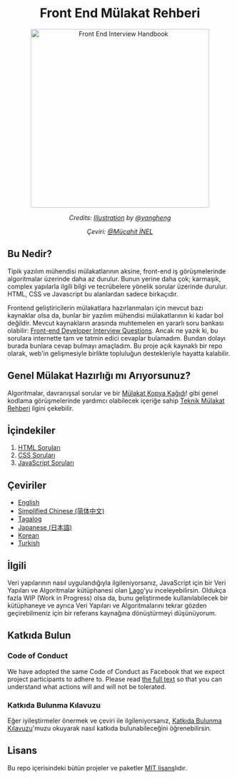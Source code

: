 <h1 align="center">Front End Mülakat Rehberi</h1>

<div align="center">
  <a href="https://dribbble.com/shots/4263961-Front-End-Interview-Scroll">
    <img src="https://cdn.rawgit.com/yangshun/front-end-interview-handbook/23d89c8/assets/scroll.svg" alt="Front End Interview Handbook" width="400"/>
    </a>
  <br>
  <p>
    <em>Credits: <a href="https://dribbble.com/shots/4263961-Front-End-Interview-Scroll">Illustration</a> by <a href="https://dribbble.com/yangheng">@yangheng</a>
    </em>
  </p>
  <p>
    <em>Çeviri: <a 
    href="https://github.com/minel">@Mücahit İNEL</a>
    </em>
  </p>
</div>

## Bu Nedir?

Tipik yazılım mühendisi mülakatlarının aksine, front-end iş görüşmelerinde algoritmalar üzerinde daha az durulur. Bunun yerine daha çok; karmaşık, complex yapılarla ilgili bilgi ve tecrübelere yönelik sorular üzerinde durulur. HTML, CSS ve Javascript bu alanlardan sadece birkaçıdır.

Frontend geliştiricilerin mülakatlara hazırlanmaları için mevcut bazı kaynaklar olsa da, bunlar bir yazılım mühendisi mülakatlarının ki kadar bol değildir. Mevcut kaynakların arasında muhtemelen en yararlı soru bankası olabilir: [Front-end Developer Interview Questions](https://github.com/h5bp/Front-end-Developer-Interview-Questions). Ancak ne yazık ki, bu sorulara internette tam ve tatmin edici cevaplar bulamadım. Bundan dolayı burada bunlara cevap bulmayı amaçladım. Bu proje açık kaynaklı bir repo olarak, web'in gelişmesiyle birlikte topluluğun destekleriyle hayatta kalabilir.

## Genel Mülakat Hazırlığı mı Arıyorsunuz?

Algoritmalar, davranışsal sorular ve bir [Mülakat Kopya Kağıdı](https://github.com/yangshun/tech-interview-handbook/blob/master/preparing/cheatsheet.md)! gibi genel kodlama görüşmelerinde yardımcı olabilecek içeriğe sahip [Teknik Mülakat Rehberi](https://github.com/yangshun/tech-interview-handbook) ilgini çekebilir.

## İçindekiler

1. [HTML Soruları](/questions/html-questions.md)
1. [CSS Soruları](/questions/css-questions.md)
1. [JavaScript Soruları](/questions/javascript-questions.md)

## Çeviriler

* [English](/README.md)
* [Simplified Chinese (简体中文)](/Translations/Chinese/README.md)
* [Tagalog](/Translations/Tagalog/README.md)
* [Japanese (日本語)](/Translations/Japanese/README.md)
* [Korean](/Translations/Korean/README.md)
* [Turkish](/Translations/Turkish/README.md)

## İlgili

Veri yapılarının nasıl uygulandığıyla ilgileniyorsanız, JavaScript için bir Veri Yapıları ve Algoritmalar kütüphanesi olan [Lago](https://github.com/yangshun/lago)'yu inceleyebilirsin. Oldukça fazla WIP (Work in Progress) olsa da, bunu geliştirmede kullanılabilecek bir kütüphaneye ve ayrıca Veri Yapıları ve Algoritmalarını tekrar gözden geçirebilmeniz için bir referans kaynağına dönüştürmeyi düşünüyorum.

## Katkıda Bulun

### Code of Conduct

We have adopted the same Code of Conduct as Facebook that we expect project participants to adhere to. Please read [the full text](https://code.facebook.com/codeofconduct) so that you can understand what actions will and will not be tolerated.

### Katkıda Bulunma Kılavuzu

Eğer iyileştirmeler önermek ve çeviri ile ilgileniyorsanız, [Katkıda Bulunma Kılavuzu](/CONTRIBUTING.md)'muzu okuyarak nasıl katkıda bulunabileceğini öğrenebilirsin.

## Lisans

Bu repo içerisindeki bütün projeler ve paketler [MIT lisans](/LICENSE)lıdır.
